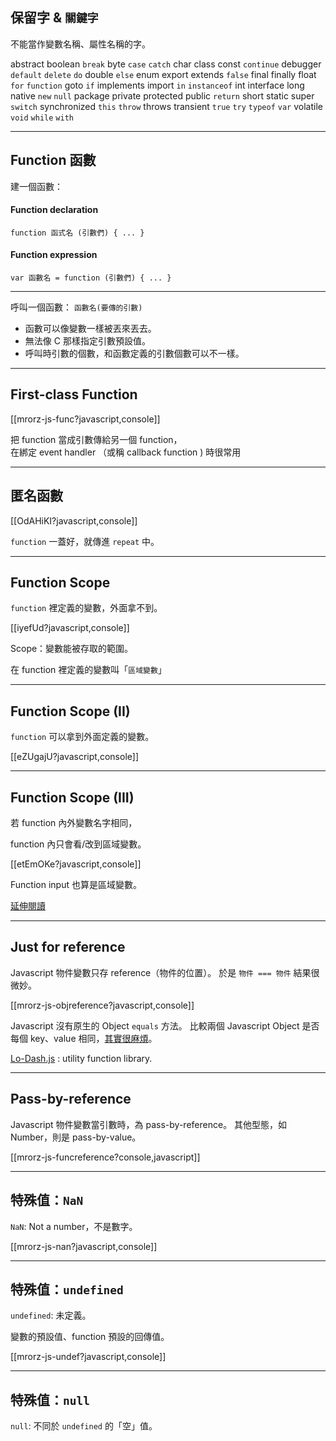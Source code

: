 保留字 & `關鍵字`
-----------
不能當作變數名稱、屬性名稱的字。

abstract boolean `break` byte `case` `catch` char class const `continue`
debugger `default` `delete` `do` double `else` enum export extends
`false` final finally float `for` `function`
goto `if` implements import `in` `instanceof` int
interface long native `new` `null` package private protected public `return`
short static super `switch` synchronized
`this` `throw` throws transient `true` `try` `typeof`
`var` volatile `void` `while` `with`

---

Function 函數
-----------

建一個函數：

#### Function declaration

`function 函式名 (引數們) { ... }`

#### Function expression

`var 函數名 = function (引數們) { ... }`

------

呼叫一個函數：
`函數名(要傳的引數)`

<ul class="fragment">
  <li>函數可以像變數一樣被丟來丟去。</li>
  <li>無法像 C 那樣指定引數預設值。</li>
  <li>呼叫時引數的個數，和函數定義的引數個數可以不一樣。</li>
</ul>

<!--

課堂練習：判斷質數的函式
--------------------

請把剛剛「找到 2 ~ N 的所有質數」之中，<br>判斷質數的部分包成 function。

[[mrorz-js-primefunc?javascript,console]]

-->

---

First-class Function
-----------

[[mrorz-js-func?javascript,console]]

把 function 當成引數傳給另一個 function，<br>在綁定 event handler （或稱 callback function ) 時很常用

---

匿名函數
---------

[[OdAHiKI?javascript,console]]

`function` 一蓋好，就傳進 `repeat` 中。

---

Function Scope
------

`function` 裡定義的變數，外面拿不到。

[[iyefUd?javascript,console]]

Scope：變數能被存取的範圍。

在 function 裡定義的變數叫「`區域變數`」

---

Function Scope (II)
------

`function` 可以拿到外面定義的變數。

[[eZUgajU?javascript,console]]

---

Function Scope (III)
------

若 function 內外變數名字相同，

function 內只會看/改到區域變數。

[[etEmOKe?javascript,console]]

Function input 也算是區域變數。

[延伸閱讀](http://blog.taian.su/2012-10-17-explaining-javascript-scope-and-closures-by-robert-nyman/)

---

Just for reference
-----------

Javascript 物件變數只存 reference（物件的位置）。
於是 `物件 === 物件` 結果很微妙。

[[mrorz-js-objreference?javascript,console]]

Javascript 沒有原生的 Object `equals` 方法。
比較兩個 Javascript Object 是否每個 key、value 相同，[其實很麻煩](http://stackoverflow.com/questions/201183/how-do-you-determine-equality-for-two-javascript-objects)。

[Lo-Dash.js](http://lodash.com/) : utility function library.


---

Pass-by-reference
-----------

Javascript 物件變數當引數時，為 pass-by-reference。
其他型態，如 Number，則是 pass-by-value。

[[mrorz-js-funcreference?console,javascript]]

---

特殊值：`NaN`
-----------
`NaN`: Not a number，不是數字。

[[mrorz-js-nan?javascript,console]]

---

特殊值：`undefined`
-----

`undefined`: 未定義。

變數的預設值、function 預設的回傳值。

[[mrorz-js-undef?javascript,console]]

---

特殊值：`null`
-----

`null`: 不同於 `undefined` 的「空」值。
